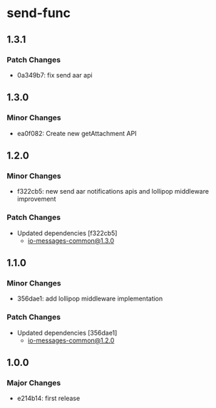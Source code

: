 # send-func

## 1.3.1

### Patch Changes

- 0a349b7: fix send aar api

## 1.3.0

### Minor Changes

- ea0f082: Create new getAttachment API

## 1.2.0

### Minor Changes

- f322cb5: new send aar notifications apis and lollipop middleware improvement

### Patch Changes

- Updated dependencies [f322cb5]
  - io-messages-common@1.3.0

## 1.1.0

### Minor Changes

- 356dae1: add lollipop middleware implementation

### Patch Changes

- Updated dependencies [356dae1]
  - io-messages-common@1.2.0

## 1.0.0

### Major Changes

- e214b14: first release
